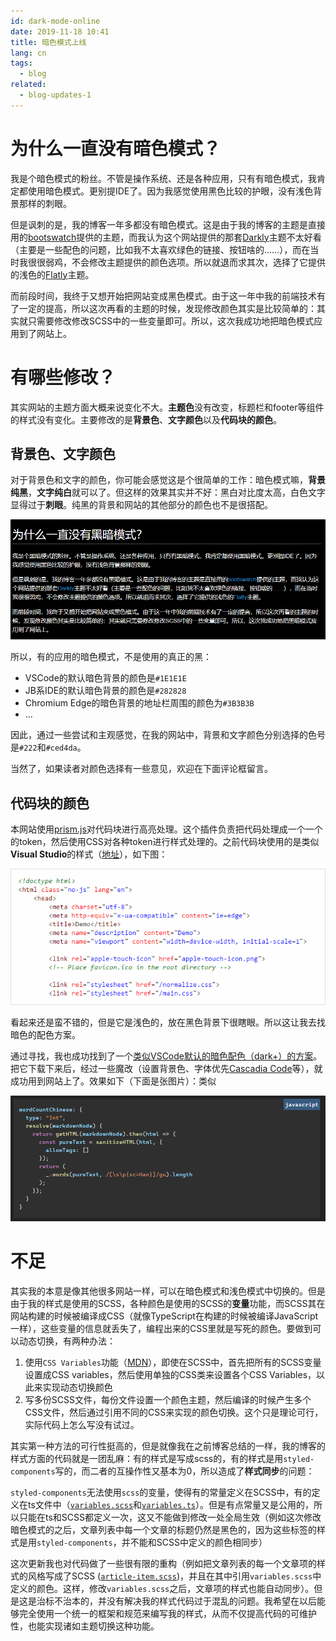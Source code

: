 ```yaml
---
id: dark-mode-online
date: 2019-11-18 10:41
title: 暗色模式上线
lang: cn
tags:
  - blog
related:
  - blog-updates-1
---
```


# 为什么一直没有暗色模式？

我是个暗色模式的粉丝。不管是操作系统、还是各种应用，只有有暗色模式，我肯定都使用暗色模式。更别提IDE了。因为我感觉使用黑色比较的护眼，没有浅色背景那样的刺眼。

但是讽刺的是，我的博客一年多都没有暗色模式。这是由于我的博客的主题是直接用的[bootswatch](https://bootswatch.com/)提供的主题，而我认为这个网站提供的那套[Darkly](https://bootswatch.com/darkly/)主题不太好看（主要是一些配色的问题，比如我不太喜欢绿色的链接、按钮啥的……），而在当时我很很弱鸡，不会修改主题提供的颜色选项。所以就退而求其次，选择了它提供的浅色的[Flatly](https://bootswatch.com/darkly/)主题。

而前段时间，我终于又想开始把网站变成黑色模式。由于这一年中我的前端技术有了一定的提高，所以这次再看的主题的时候，发现修改颜色其实是比较简单的：其实就只需要修改修改SCSS中的一些变量即可。所以，这次我成功地把暗色模式应用到了网站上。

# 有哪些修改？

其实网站的主题方面大概来说变化不大。**主题色**没有改变，标题栏和footer等组件的样式没有变化。主要修改的是**背景色**、**文字颜色**以及**代码块的颜色**。

## 背景色、文字颜色

对于背景色和文字的颜色，你可能会感觉这是个很简单的工作：暗色模式嘛，**背景纯黑**，**文字纯白**就可以了。但这样的效果其实并不好：黑白对比度太高，白色文字显得过于**刺眼**。纯黑的背景和网站的其他部分的颜色也不是很搭配。

![黑背景白文字](bg-black-font-white.png)

所以，有的应用的暗色模式，不是使用的真正的黑：

- VSCode的默认暗色背景的颜色是`#1E1E1E`
- JB系IDE的默认暗色背景的颜色是`#282828`
- Chromium Edge的暗色背景的地址栏周围的颜色为`#3B3B3B`
- ...

因此，通过一些尝试和主观感觉，在我的网站中，背景和文字颜色分别选择的色号是`#222`和`#ced4da`。

当然了，如果读者对颜色选择有一些意见，欢迎在下面评论框留言。

## 代码块的颜色

本网站使用[prism.js](https://prismjs.com/)对代码块进行高亮处理。这个插件负责把代码处理成一个一个的token，然后使用CSS对各种token进行样式处理的。之前代码块使用的是类似**Visual Studio**的样式（[地址](https://github.com/PrismJS/prism-themes)），如下图：

![VS代码高亮样式](vs-color-scheme.png)

看起来还是蛮不错的，但是它是浅色的，放在黑色背景下很瞎眼。所以这让我去找暗色的配色方案。

通过寻找，我也成功找到了一个[类似VSCode默认的暗色配色（dark+）的方案](http://templarian.com/2018/08/08/prismjs-visual-studio-code-dark-theme/)。把它下载下来后，经过一些魔改（设置背景色、字体优先[Cascadia Code](https://github.com/microsoft/cascadia-code)等），就成功用到网站上了。效果如下（下面是张图片）：类似

![VSCode Dark+ Cascadia Code](vscode-color-scheme.png)

# 不足

其实我的本意是像其他很多网站一样，可以在暗色模式和浅色模式中切换的。但是由于我的样式是使用的SCSS，各种颜色是使用的SCSS的**变量**功能，而SCSS其在网站构建的时候被编译成CSS（就像TypeScript在构建的时候被编译JavaScript一样），这些变量的信息就丢失了，编程出来的CSS里就是写死的颜色。要做到可以动态切换，有两种办法：

1. 使用`CSS Variables`功能（[MDN](https://developer.mozilla.org/en-US/docs/Web/CSS/var)），即使在SCSS中，首先把所有的SCSS变量设置成CSS variables，然后使用单独的CSS类来设置各个CSS Variables，以此来实现动态切换颜色
2. 写多份SCSS文件，每份文件设置一个颜色主题，然后编译的时候产生多个CSS文件，然后通过引用不同的CSS来实现的颜色切换。这个只是理论可行，实际代码上怎么写没有试过。

其实第一种方法的可行性挺高的，但是就像我在之前博客总结的一样，我的博客的样式方面的代码就是一团乱麻：有的样式是写成scss的，有的样式是用`styled-components`写的，而二者的互操作性又基本为0，所以造成了**样式同步**的问题：

`styled-components`无法使用`scss`的变量，使得有的常量定义在SCSS中，有的定义在ts文件中（[`variables.scss`](https://github.com/ddadaal/ddadaal.me/blob/master/src/styles/variables.scss)和[`variables.ts`](https://github.com/ddadaal/ddadaal.me/blob/master/src/styles/variables.ts)）。但是有点常量又是公用的，所以只能在ts和SCSS都定义一次，这又不能做到修改一处全局生效（例如这次修改暗色模式的之后，文章列表中每一个文章的标题仍然是黑色的，因为这些标签的样式是用`styled-components`，并不能和SCSS中定义的颜色相同步）

这次更新我也对代码做了一些很有限的重构（例如把文章列表的每一个文章项的样式的风格写成了SCSS ([`article-item.scss`](https://github.com/ddadaal/ddadaal.me/blob/master/src/components/Article/ArticleItem/article-item.scss))，并且在其中引用`variables.scss`中定义的颜色。这样，修改`variables.scss`之后，文章项的样式也能自动同步）。但是这是治标不治本的，并没有解决我的样式代码过于混乱的问题。我希望在以后能够完全使用一个统一的框架和规范来编写我的样式，从而不仅提高代码的可维护性，也能实现诸如主题切换这种功能。


